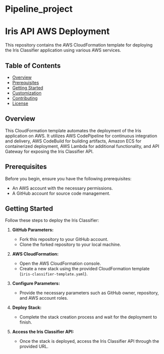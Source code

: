 # Pipeline_project
# Iris API AWS Deployment

This repository contains the AWS CloudFormation template for deploying the Iris Classifier application using various AWS services.

## Table of Contents

- [Overview](#overview)
- [Prerequisites](#prerequisites)
- [Getting Started](#getting-started)
- [Customization](#customization)
- [Contributing](#contributing)
- [License](#license)

## Overview

This CloudFormation template automates the deployment of the Iris application on AWS. It utilizes AWS CodePipeline for continuous integration and delivery, AWS CodeBuild for building artifacts, Amazon ECS for containerized deployment, AWS Lambda for additional functionality, and API Gateway for exposing the Iris Classifier API.

## Prerequisites

Before you begin, ensure you have the following prerequisites:

- An AWS account with the necessary permissions.
- A GitHub account for source code management.

## Getting Started

Follow these steps to deploy the Iris Classifier:

1. **GitHub Parameters:**
   - Fork this repository to your GitHub account.
   - Clone the forked repository to your local machine.

2. **AWS CloudFormation:**
   - Open the AWS CloudFormation console.
   - Create a new stack using the provided CloudFormation template (`iris-classifier-template.yaml`).

3. **Configure Parameters:**
   - Provide the necessary parameters such as GitHub owner, repository, and AWS account roles.

4. **Deploy Stack:**
   - Complete the stack creation process and wait for the deployment to finish.

5. **Access the Iris Classifier API:**
   - Once the stack is deployed, access the Iris Classifier API through the provided URL.
